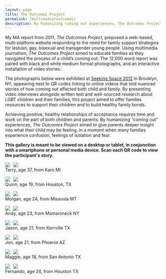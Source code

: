 ```yaml
---
layout: page
title: The Outcomes Project
permalink: /multimedia/outcomes/
description: By humanizing coming out experiences, The Outcomes Project aims to help educate families as they navigate the process of a child’s coming out.
---
```


My MA report from 2011, *The Outcomes Project*, proposed a web-based, multi-platform website responding to the need for family support strategies for lesbian, gay, bisexual and transgender young people. Using multimedia journalism, *The Outcomes Project* aimed to educate families as they navigated the process of a child’s coming out. The 12,000 word report was paired with black and white medium format photographs, and an interactive installation of video stories. 

The photographs below were exhibited at [Seeking Space 2012](http://artsinbushwick.org/bos2012/2012/06/12/bos-day-1-seeking-space/) in Brooklyn, NY, appearing next to QR codes linking to online videos that told nuanced stories of how coming out affected both child and family. By presenting video interviews alongside written text and well-sourced research about LGBT children and their families, this project aimed to offer families resources to support their children and to build healthy family bonds.

Achieving positive, healthy relationships of acceptance requires time and work on the part of both children and parents. By humanizing “coming out” experiences, *The Outcomes Project* aimed to give parents deeper insight into what their child may be feeling, in a moment when many families experience confusion, feelings of isolation and fear. 

**This gallery is meant to be viewed on a desktop or tablet, in conjunction with a smartphone or personal media device. Scan each QR code to view the participant's story.**

<img src="/images/multimedia-outcomes-01.png" style="float:left;margin-right:10px">
<img src="/images/multimedia-outcomes-01q.png" style="float:left">

<p style="clear:both;">Terry, age 37, from Karo MI</p>

<img src="/images/multimedia-outcomes-02.png" style="float:left;margin-right:10px">
<img src="/images/multimedia-outcomes-02q.png" style="float:left">

<p style="clear:both;">Quinn, age 19, from Houston, TX</p>

<img src="/images/multimedia-outcomes-03.png" style="float:left;margin-right:10px">
<img src="/images/multimedia-outcomes-03q.png" style="float:left">

<p style="clear:both;">Morgan, age 24, from Missoula MT</p>

<img src="/images/multimedia-outcomes-04.png" style="float:left;margin-right:10px">
<img src="/images/multimedia-outcomes-04q.png" style="float:left">

<p style="clear:both;">Andy, age 23, from Mamaroneck NY</p>

<img src="/images/multimedia-outcomes-05.png" style="float:left;margin-right:10px">
<img src="/images/multimedia-outcomes-05q.png" style="float:left">

<p style="clear:both;">Jason, age 21, from Kerrville TX</p>

<img src="/images/multimedia-outcomes-06.png" style="float:left;margin-right:10px">
<img src="/images/multimedia-outcomes-06q.png" style="float:left">

<p style="clear:both;">Jon, age 21, from Phoenix AZ</p>

<img src="/images/multimedia-outcomes-07.png" style="float:left;margin-right:10px">
<img src="/images/multimedia-outcomes-07q.png" style="float:left">

<p style="clear:both;">Maggie, age 18, from San Antonio TX</p>

<img src="/images/multimedia-outcomes-08.png" style="float:left;margin-right:10px">
<img src="/images/multimedia-outcomes-08q.png" style="float:left">

<p style="clear:both;">Fernando, age 24, from Houston TX</p>